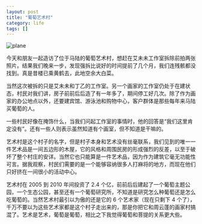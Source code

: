```yaml
---
layout: post
title: "葡萄艺术村"
category: life
tags: []
---
```



![plane](http://ww1.sinaimg.cn/mw690/534218fftw1dwj4bc0ngnj.jpg)


今天和朋友一起造访了位于马陆的葡萄艺术村，想赶在艾未未工作室拆除前拍两张照片。结果我们晚来一步，发现强拆比说好的时间提前了几个月，我们连残骸都没找到。真是昔楼已乘黄鹤去，此地空余大白菜。


当然这次被拆的只是艾未未和丁乙的工作室。另一个画家的工作室仍处于在建状态，村民对我们讲，房子前前后后造了有一年多了，期间停工好几次。除了作为画家的办公地点以外，还要建宾馆、游泳池和购物中心，客户群体是那些每年来马陆买葡萄的人。


一些村民好像在掩饰什么，当我们问起工作室的事情时，他的回答是“我们这里肯定没有”。还有一些人则表示虽然知道有个画室，但不知道是干嘛的。


艺术村是这个村子的名字，但是村子本身和艺术没有丝毫联系，我们见到的唯一一件艺术品是一间五边形的木屋，它的风格和周围民房的形成强烈的反差，以至于破坏了整个村庄的安详。当然它也只能算是一件艺术品，因为作为建筑它毫无功能性可言。据我观察，村民们需要的是一个能够容纳很多人打麻将的地方，而现在他们只好挤在一间很小的活动中心。


艺术村在 2005 到 2010 年间投资了 2.4 个亿，前前后后建起了一个葡萄主题公园，一个生态公园，甚至还有一个葡萄研究所，不知道是研究怎么种葡萄还是怎么吃葡萄的。当然艺术村最引以为傲的还是它的 6 个艺术家（现在只剩下 4 个了），千万不要以为这些艺术家都是这个村子走出来的，那是你把它和周云蓬的画家村搞混了。艺术是艺术，葡萄是葡萄，相比之下我觉得葡萄和菩提的关系更大些。
